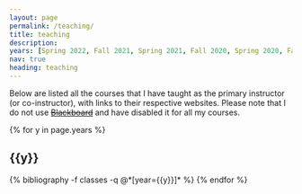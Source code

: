 ```yaml
---
layout: page
permalink: /teaching/
title: teaching
description:
years: [Spring 2022, Fall 2021, Spring 2021, Fall 2020, Spring 2020, Fall 2019, Spring 2019, Winter 2019, Fall 2018, Spring 2018, Fall 2017, Spring 2017, Fall 2016, Spring 2016, Fall 2015, Spring 2015, Fall 2014, Spring 2014, Fall 2013, Spring 2013, Fall 2012, Spring 2012]
nav: true
heading: teaching
---
```


Below are listed all the courses that I have taught as the primary instructor (or co-instructor), with
links to their respective websites. Please note that I do not use <a href="https://uic.blackboard.com/"><strike>Blackboard</strike></a> and have disabled
it for all my courses.

<div class="publications">

{% for y in page.years %}
  <h2 class="year">{{y}}</h2>
  {% bibliography -f classes -q @*[year={{y}}]* %}
{% endfor %}

</div>
